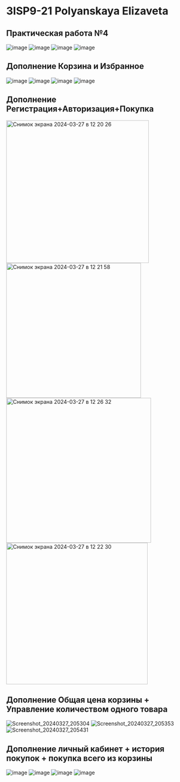 # 3ISP9-21 Polyanskaya Elizaveta
## Практическая работа №4

![image](https://github.com/lifst4ke/russian_autoprom/assets/143878792/9369ade0-e896-41da-9f44-760412394fe8)
![image](https://github.com/lifst4ke/russian_autoprom/assets/143878792/8c4052b2-df0f-47e5-b02c-db4d6e17f50f)
![image](https://github.com/lifst4ke/russian_autoprom/assets/143878792/e15b3ca3-c2f8-46b4-9833-9ed39bbfe415)
![image](https://github.com/lifst4ke/russian_autoprom/assets/143878792/06411d39-21ce-4d1d-a466-9b31ceda130b)

## Дополнение Корзина и Избранное
![image](https://github.com/lifst4ke/russian_autoprom/assets/143878792/e454b9b0-baa5-4c79-a818-0a46f8af84c9)
![image](https://github.com/lifst4ke/russian_autoprom/assets/143878792/22191d7e-9a10-4e98-8338-1b8dc2912ca9)
![image](https://github.com/lifst4ke/russian_autoprom/assets/143878792/dd87aa1d-0434-4335-80df-128f381aea1f)
![image](https://github.com/lifst4ke/russian_autoprom/assets/143878792/8b861fe9-2753-490a-b62c-842f6fb48aa5)

## Дополнение Регистрация+Авторизация+Покупка
<img width="381" alt="Снимок экрана 2024-03-27 в 12 20 26" src="https://github.com/lifst4ke/russian_autoprom/assets/143878792/4f6ad244-b0a1-4112-bf72-51741ac31a42">
<img width="360" alt="Снимок экрана 2024-03-27 в 12 21 58" src="https://github.com/lifst4ke/russian_autoprom/assets/143878792/f15766b9-33f9-4554-87e6-e3811e6de960">
<img width="387" alt="Снимок экрана 2024-03-27 в 12 26 32" src="https://github.com/lifst4ke/russian_autoprom/assets/143878792/ee87d91a-6d79-4e8b-bd02-6b12f8c4ab02">
<img width="378" alt="Снимок экрана 2024-03-27 в 12 22 30" src="https://github.com/lifst4ke/russian_autoprom/assets/143878792/9422b6a1-8714-41af-ad25-85c7ff891d48">

## Дополнение Общая цена корзины + Управление количеством одного товара
![Screenshot_20240327_205304](https://github.com/lifst4ke/russian_autoprom/assets/143878792/ab65f377-301c-47bf-aed0-1c2e015f4ac6)
![Screenshot_20240327_205353](https://github.com/lifst4ke/russian_autoprom/assets/143878792/576e4d67-12f5-4538-ac16-e903047d7b53)
![Screenshot_20240327_205431](https://github.com/lifst4ke/russian_autoprom/assets/143878792/7f2f794a-c279-44a2-ae08-0f1e62892f93)

## Дополнение личный кабинет + история покупок + покупка всего из корзины 
![image](https://github.com/Polyanskayarrrr/russian_autoprom/assets/145163194/86135a0b-b29d-4d03-8764-480c9cdadedc)
![image](https://github.com/Polyanskayarrrr/russian_autoprom/assets/145163194/25654ab1-2921-4456-b037-894d7898220f)
![image](https://github.com/Polyanskayarrrr/russian_autoprom/assets/145163194/9052fc9f-80a6-43c7-b18a-e3dfc1b04fb8)
![image](https://github.com/Polyanskayarrrr/russian_autoprom/assets/145163194/fd0f1863-5c06-4d97-9d65-8a6312779b33)

